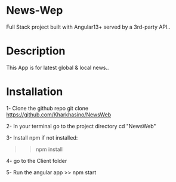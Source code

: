 # News-Wep

Full Stack project built with Angular13+ served by a 3rd-party API..

# Description 

This App is for latest global & local news..

# Installation

1- Clone the github repo git clone https://github.com/Kharkhasino/NewsWeb

2- In your terminal go to the project directory cd "NewsWeb"

3- Install npm if not installed:

>> npm install

4- go to the Client folder

5- Run the angular app >> npm start
